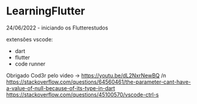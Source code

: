 # LearningFlutter
24/06/2022 - iniciando os Flutterestudos

extensões vscode:
- dart
- flutter
- code runner

Obrigado Cod3r pelo video -> https://youtu.be/dL2NxrNewBQ /n
https://stackoverflow.com/questions/64560461/the-parameter-cant-have-a-value-of-null-because-of-its-type-in-dart
https://stackoverflow.com/questions/45100570/vscode-ctrl-s
